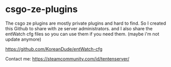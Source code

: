 # csgo-ze-plugins

The csgo ze plugins are mostly private plugins and hard to find. So I created this Github to share with ze server administrators.
and I also share the entWatch cfg files so you can use them if you need them. (maybe i'm not update anymore)

https://github.com/KoreanDude/entWatch-cfg

Contact me: https://steamcommunity.com/id/tentenserver/
